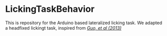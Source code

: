 # LickingTaskBehavior
This is  repository for the Arduino based lateralized licking task.
We adapted a headfixed lickingt task, inspired from [*Guo, et al (2013)*](http://google.com)
